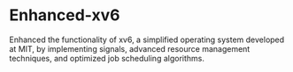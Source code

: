 # Enhanced-xv6
Enhanced the functionality of xv6, a simplified operating system developed at MIT, by implementing signals, advanced resource management techniques, and optimized job scheduling algorithms. 
